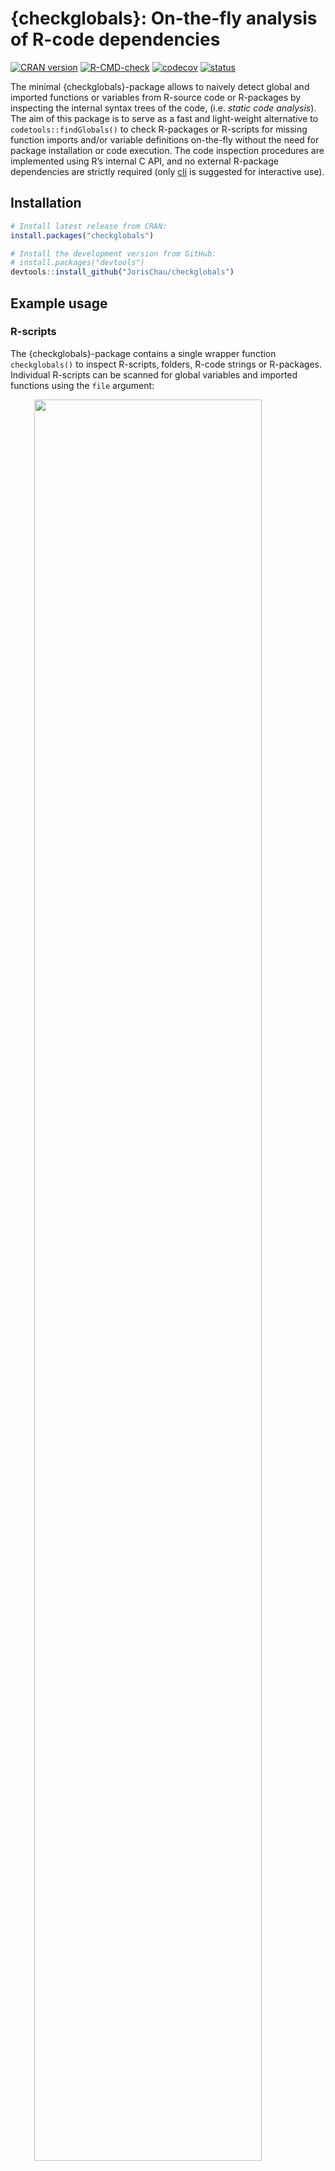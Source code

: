 
<!-- README.md is generated from README.Rmd. Please edit that file -->

# {checkglobals}: On-the-fly analysis of R-code dependencies

<!-- badges: start -->

[![CRAN
version](http://www.r-pkg.org/badges/version/checkglobals)](https://cran.r-project.org/package=checkglobals)
[![R-CMD-check](https://github.com/JorisChau/checkglobals/workflows/R-CMD-check/badge.svg)](https://github.com/JorisChau/checkglobals/actions)
[![codecov](https://codecov.io/gh/JorisChau/checkglobals/branch/master/graph/badge.svg)](https://app.codecov.io/gh/JorisChau/checkglobals)
[![status](https://tinyverse.netlify.com/badge/checkglobals)](https://CRAN.R-project.org/package=checkglobals)
<!-- badges: end -->

The minimal {checkglobals}-package allows to naively detect global and
imported functions or variables from R-source code or R-packages by
inspecting the internal syntax trees of the code, (i.e. *static code
analysis*). The aim of this package is to serve as a fast and
light-weight alternative to `codetools::findGlobals()` to check
R-packages or R-scripts for missing function imports and/or variable
definitions on-the-fly without the need for package installation or code
execution. The code inspection procedures are implemented using R’s
internal C API, and no external R-package dependencies are strictly
required (only [cli](https://CRAN.R-project.org/package=cli) is
suggested for interactive use).

## Installation

``` r
# Install latest release from CRAN:
install.packages("checkglobals")

# Install the development version from GitHub:
# install.packages("devtools")
devtools::install_github("JorisChau/checkglobals")
```

## Example usage

### R-scripts

The {checkglobals}-package contains a single wrapper function
`checkglobals()` to inspect R-scripts, folders, R-code strings or
R-packages. Individual R-scripts can be scanned for global variables and
imported functions using the `file` argument:

<img src="README/screen-1.svg" width="85%" style="display: block; margin: auto;" />

<br>

The R-script in this example contains a simple R-Shiny application
available at
<https://raw.githubusercontent.com/rstudio/shiny-examples/main/004-mpg/app.R>.

#### Printed output

Printing the S3-object returned by `checkglobals()` outputs: 1. the
*name* and *location* of all unrecognized global variables; and 2. the
*name* and *location* of all detected imported functions grouped by
R-package.

The *location* `app.R#36` lists the R-file name (`app.R`) and line
number (`36`). If [cli](https://CRAN.R-project.org/package=cli) is
installed and cli-hyperlinks are supported, clicking the *location*
links opens the source file at the given line number.

To inspect only the detected global variables or imported functions,
index the S3-object by its `globals` (`chk$globals`) or `imports`
(`chk$imports`) components. For instance, we can print detailed source
code references of the unrecognized global variables with:

<img src="README/screen-2.svg" width="85%" style="display: block; margin: auto;" />

#### Remote files

The `file` argument in `checkglobals()` also accepts remote file
locations (e.g. a server or the web), in which case the remote file is
first downloaded as a temporary file with `download.file()`.

<img src="README/screen-2b.svg" width="85%" style="display: block; margin: auto;" />

<br>

**Note**: the bars behind the external package names are filled based on
the number of detected imports per package. Depending on the context,
R-packages with only 1 or 2 function imports may be good candidates for
removal to reduce the number of package dependencies.

### Folders

Folders containing R-scripts can be scanned with the `dir` argument in
`checkglobals()`, which inspects all R-scripts present in `dir`. The
following example scans an R-Shiny app folder containing a `ui.R` and
`server.R` file (source:
<https://github.com/rstudio/shiny-examples/tree/main/018-datatable-options>),

<img src="README/screen-3.svg" width="85%" style="display: block; margin: auto;" />

<br>

**Note**: if imports are detected from an R-package not installed in the
current R-session, an alert is printed as in the example above. Function
calls accessing the missing R-package explicitly, using e.g. `::` or
`:::`, can still be fully identified as imports by `checkglobals()`.
Function calls with no reference to the missing R-package will be listed
as unrecognized globals.

### R-packages

R-packages can be scanned using the `pkg` argument in `checkglobals()`.
Conceptually, `checkglobals()` scans all files in the R-folder and
contrasts the detected (unrecognized) globals and imports against the
imports listed in the NAMESPACE of the R-package. R-scripts present
elsewhere in the R-package (i.e. not in the R-folder) are *not* scanned,
as these are not coupled to the package NAMESPACE file. To illustrate,
we can run `checkglobals()` on the checkglobals R-package folder itself:

<img src="README/screen-4.svg" width="85%" style="display: block; margin: auto;" />

#### Bundled R-packages

Instead of local R-package folders, the `pkg` argument also accepts file
paths to bundled (tar.gz) R-packages. This can either be from a location
on the local filesystem, or from a remote file location, such as the web
(similar to the `file` argument).

##### Local filesystem:

<img src="README/screen-5.svg" width="85%" style="display: block; margin: auto;" />

##### Remote file location:

<img src="README/screen-6.svg" width="85%" style="display: block; margin: auto;" />

<br>

**Remark**: if `checkglobals()` is called without a `file`, `dir`,
`text` or `pkg` argument, the function is run in the current working
directory. If the current working directory is an R-package folder, this
is identical to `checkglobals(pkg = ".")`, otherwise the behavior is the
same as `checkglobals(dir = ".")`.

### Programmatic use

Several methods are available to cast the S3-object returned by
`checkglobals()` to common R-objects. This can be useful for further
programmatic use of the function output. Currently, the following
casting methods are available: `as.data.frame()`, `as.matrix()`,
`as.character()` and `as_vector()`.

``` r
chk <- checkglobals::checkglobals(pkg = "../checkglobals")

## data.frame with globals/imports 
as.data.frame(chk)
#>                 name package   type
#> 1         ansi_align     cli import
#> 2         ansi_nchar     cli import
#> 3       ansi_strtrim     cli import
#> 4        ansi_trimws     cli import
#> 5  cli_alert_success     cli import
#> 6  cli_alert_warning     cli import
#> 7             cli_h1     cli import
#> 8     code_highlight     cli import
#> 9           col_blue     cli import
#> 10         col_green     cli import
#> 11          col_grey     cli import
#> 12           col_red     cli import
#> 13        col_yellow     cli import
#> 14     console_width     cli import
#> 15        style_bold     cli import
#> 16   style_hyperlink     cli import
#> 17      style_italic     cli import
#> 18            symbol     cli import
#> 19              tree     cli import
#> 20     download.file   utils import
#> 21            relist   utils import
#> 22             untar   utils import

## vector of package dependencies
checkglobals::as_vector(chk)[["package"]]
#> [1] "cli"   "utils"
```

## Useful references

Other useful functions and R-packages with design goals and/or
functionality related to {checkglobals} include:

-   `codetools::findGlobals()`, detects global variables from R-scripts
    via static code analysis. This and other *codetools* functions
    underlie the source code checks run by `R CMD check`.
-   [globals](https://CRAN.R-project.org/package=globals), R-package
    by H. Bengtsson providing a reimplementation of the functions in
    *codetools* to identify global variables using various strategies
    for export in parallel computations.
-   `renv::dependencies()`, detects R-package dependencies by scanning
    all R-files in a project for imported functions or packages via
    static code analysis.
-   [lintr](https://CRAN.R-project.org/package=lintr), R-package by J.
    Hester and others to perform general static code analysis in R
    projects. `lintr::object_usage_linter()` provides a wrapper of
    `codetools::checkUsage()` to detect global variables similar to
    `R CMD check`.

## License

MIT
